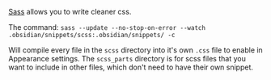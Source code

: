 [Sass](https://sass-lang.com/install) allows you to write cleaner css. 

The command:
`sass --update --no-stop-on-error --watch .obsidian/snippets/scss:.obsidian/snippets/ -c` 

Will compile every file in the `scss` directory into it's own `.css` file to enable in Appearance settings. The `scss_parts` directory is for scss files that you want to include in other files, which don't need to have their own snippet.